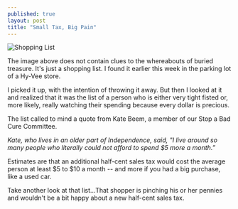 ```yaml
---
published: true
layout: post
title: "Small Tax, Big Pain"
---
```

<img src="{{ site.baseurl }}/img/shoppinglist.jpg" class="img-responsive" alt="Shopping List">

The image above does not contain clues to the whereabouts of buried treasure. It's just a shopping list. I found it earlier this week in the parking lot of a Hy-Vee store.

I picked it up, with the intention of throwing it away. But then I looked at it and realized that it was the list of a person who is either very tight fisted or, more likely, really watching their spending because every dollar is precious.

The list called to mind a quote from Kate Beem, a member of our Stop a Bad Cure Committee. 

_Kate, who lives in an older part of Independence, said, "I live around so many people who literally could not afford to spend $5 more a month.”_

Estimates are that an additional half-cent sales tax would cost the average person at least $5 to $10 a month -- and more if you had a big purchase, like a used car.  

Take another look at that list...That shopper is pinching his or her pennies and wouldn't be a bit happy about a new half-cent sales tax.  

